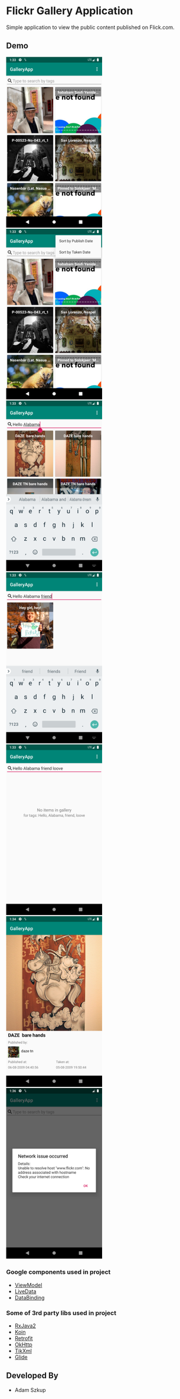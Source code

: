 # Flickr Gallery Application
Simple application to view the public content published on Flick.com.


## Demo
<img src="./screens/Screenshot_1.png" width="260"> <img src="./screens/Screenshot_2.png" width="260"> <img src="./screens/Screenshot_3.png" width="260">
<img src="./screens/Screenshot_4.png" width="260"> <img src="./screens/Screenshot_5.png" width="260"> <img src="./screens/Screenshot_6.png" width="260">
<img src="./screens/Screenshot_7.png" width="260">

### Google components used in project
* [ViewModel][10]
* [LiveData][15]
* [DataBinding][14]

[10]: https://developer.android.com/topic/libraries/architecture/viewmodel
[14]: https://developer.android.com/topic/libraries/data-binding/
[15]: https://developer.android.com/topic/libraries/architecture/livedata

### Some of 3rd party libs used in project
* [RxJava2][20]
* [Koin][21]
* [Retrofit][22]
* [OkHttp][23]
* [TikXml][24]
* [Glide][25]

[20]: https://github.com/ReactiveX/RxJava
[21]: https://github.com/InsertKoinIO/koin
[22]: https://github.com/square/retrofit
[23]: https://github.com/square/okhttp
[24]: https://github.com/Tickaroo/tikxml
[25]: https://github.com/bumptech/glide

Developed By
------------

* Adam Szkup
